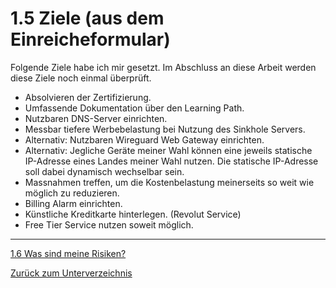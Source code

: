 # 1.5 Ziele (aus dem Einreicheformular)

Folgende Ziele habe ich mir gesetzt. 
Im Abschluss an diese Arbeit werden diese Ziele noch einmal überprüft.

* Absolvieren der Zertifizierung.
* Umfassende Dokumentation über den Learning Path.
* Nutzbaren DNS-Server einrichten.
* Messbar tiefere Werbebelastung bei Nutzung des Sinkhole Servers.
* Alternativ: Nutzbaren Wireguard Web Gateway einrichten.
* Alternativ: Jegliche Geräte meiner Wahl können eine jeweils statische IP-Adresse eines Landes meiner Wahl nutzen. Die statische IP-Adresse soll dabei dynamisch wechselbar sein.
* Massnahmen treffen, um die Kostenbelastung meinerseits so weit wie möglich zu reduzieren.
* Billing Alarm einrichten.
* Künstliche Kreditkarte hinterlegen. (Revolut Service)
* Free Tier Service nutzen soweit möglich.

-----

[1.6 Was sind meine Risiken?](./risiken.md)

[Zurück zum Unterverzeichnis](./README.md)
